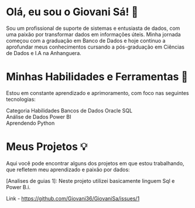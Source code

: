 # Olá, eu sou o Giovani Sá! 👋



Sou um profissional de suporte de sistemas e entusiasta de dados, com uma paixão por transformar dados em informações úteis. 
Minha jornada começou com a graduação em Banco de Dados e hoje continuo a aprofundar meus conhecimentos cursando a pós-graduação em Ciências de Dados e I.A na Anhanguera.






# Minhas Habilidades e Ferramentas 🚀


Estou em constante aprendizado e aprimoramento, com foco nas seguintes tecnologias:



Categoria	Habilidades
Bancos de Dados	Oracle SQL <br>
Análise de Dados	Power BI <br>
Aprendendo Python <br>






# Meus Projetos 💡





Aqui você pode encontrar alguns dos projetos em que estou trabalhando, que refletem meu aprendizado e paixão por dados:



[Analises de guias 1]: Neste projeto utilizei basicamente linguem Sql e Power B.i.



Link -  https://github.com/Giovani36/GiovaniSa/issues/1
